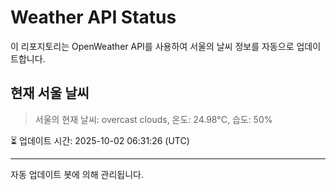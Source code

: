 
# Weather API Status

이 리포지토리는 OpenWeather API를 사용하여 서울의 날씨 정보를 자동으로 업데이트합니다.

## 현재 서울 날씨
> 서울의 현재 날씨: overcast clouds, 온도: 24.98°C, 습도: 50%

⏳ 업데이트 시간: 2025-10-02 06:31:26 (UTC)

---
자동 업데이트 봇에 의해 관리됩니다.
